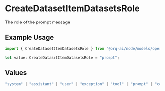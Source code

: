 # CreateDatasetItemDatasetsRole

The role of the prompt message

## Example Usage

```typescript
import { CreateDatasetItemDatasetsRole } from "@orq-ai/node/models/operations";

let value: CreateDatasetItemDatasetsRole = "prompt";
```

## Values

```typescript
"system" | "assistant" | "user" | "exception" | "tool" | "prompt" | "correction" | "expected_output"
```